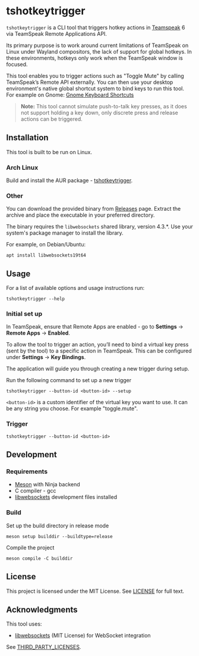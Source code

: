 # tshotkeytrigger

`tshotkeytrigger` is a CLI tool that triggers hotkey actions in [Teamspeak](https://teamspeak.com/) 6 via TeamSpeak Remote Applications API. 

Its primary purpose is to work around current limitations of TeamSpeak on Linux under Wayland compositors, the lack of support for global hotkeys. 
In these environments, hotkeys only work when the TeamSpeak window is focused.

This tool enables you to trigger actions such as "Toggle Mute" by calling TeamSpeak’s Remote API externally. You can then use your desktop environment's native global shortcut system to bind keys to run this tool.
For example on Gnome: [Gnome Keyboard Shortcuts](https://help.gnome.org/users/gnome-help/stable/keyboard-shortcuts-set.html.en)

> **Note:** This tool cannot simulate push-to-talk key presses, as it does not support holding a key down, only discrete press and release actions can be triggered.


## Installation

This tool is built to be run on Linux.

### Arch Linux

Build and install the AUR package - [tshotkeytrigger](https://aur.archlinux.org/packages/tshotkeytrigger).

### Other

You can download the provided binary from [Releases](https://github.com/jmansar/tshotkeytrigger/releases) page. Extract the archive and place the executable in your preferred directory.

The binary requires the `libwebsockets` shared library, version 4.3.*. Use your system's package manager to install the library.

For example, on Debian/Ubuntu:
```
apt install libwebsockets19t64 
```

## Usage

For a list of available options and usage instructions run:
```
tshotkeytrigger --help
```

### Initial set up

In TeamSpeak, ensure that Remote Apps are enabled - go to **Settings** -> **Remote Apps** -> **Enabled**.

To allow the tool to trigger an action, you’ll need to bind a virtual key press (sent by the tool) to a specific action in TeamSpeak. This can be configured under **Settings** -> **Key Bindings**. 

The application will guide you through creating a new trigger during setup.

Run the following command to set up a new trigger
```
tshotkeytrigger --button-id <button-id> --setup
```

`<button-id>` is a custom identifier of the virtual key you want to use. It can be any string you choose. For example "toggle.mute".


### Trigger

```
tshotkeytrigger --button-id <button-id>
```

## Development

### Requirements

* [Meson](https://mesonbuild.com) with Ninja backend
* C compiler - gcc
* [libwebsockets](https://libwebsockets.org/) development files installed

### Build

Set up the build directory in release mode
```
meson setup builddir --buildtype=release
```

Compile the project
```
meson compile -C builddir
```

## License
This project is licensed under the MIT License. See [LICENSE](./LICENSE) for full text.


## Acknowledgments

This tool uses:
* [libwebsockets](https://libwebsockets.org/) (MIT License) for WebSocket integration

See [THIRD_PARTY_LICENSES](./THIRD_PARTY_LICENSES).
